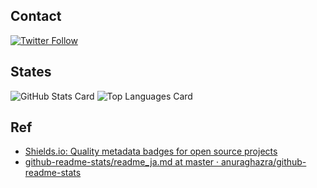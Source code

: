 ## Contact

[![Twitter Follow](https://img.shields.io/twitter/follow/bump_of_bear?style=social)](https://twitter.com/intent/follow?screen_name=bump_of_bear)

## States

![GitHub Stats Card](https://github-readme-stats.vercel.app/api?username=sikeda107&theme=onedark)
![Top Languages Card](https://github-readme-stats.vercel.app/api/top-langs/?username=sikeda107&theme=onedark)

## Ref

- [Shields.io: Quality metadata badges for open source projects](https://shields.io/)
- [github-readme-stats/readme_ja.md at master · anuraghazra/github-readme-stats](https://github.com/anuraghazra/github-readme-stats/blob/master/docs/readme_ja.md)
